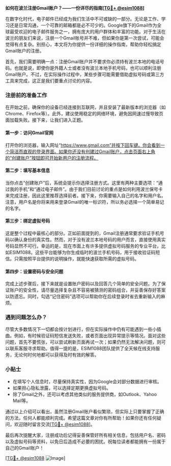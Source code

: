 **如何在波兰注册Gmail账户？——一份详尽的指南[[TG💪+ @esim1088](https://t.me/s/esim1088)]**

在数字化时代，电子邮件已经成为我们生活中不可或缺的一部分。无论是工作、学习还是日常沟通，一个可靠的邮箱都是必不可少的。Google旗下的Gmail作为全球最受欢迎的电子邮件服务之一，拥有庞大的用户群体和丰富的功能。对于生活在波兰的朋友们来说，注册一个Gmail账号并不难，但如果你是第一次尝试，可能会觉得有点复杂。别担心，本文将为你提供一份详细的操作指南，帮助你轻松搞定Gmail账户的注册。

首先，我们需要明确一点：注册Gmail账户并不要求你必须持有波兰本地的电话号码。也就是说，即使你是外籍人士或者没有波兰本地手机号码，也可以顺利注册Gmail账户。不过，在实际操作过程中，某些步骤可能需要借助虚拟号码或第三方工具来完成，这正是我们要重点讨论的内容。

### 注册前的准备工作

在开始之前，确保你的设备已经连接到互联网，并且安装了最新版本的浏览器（如Chrome、Firefox等）。此外，建议使用稳定的网络环境，避免因网速过慢导致页面加载失败。接下来，让我们进入正题。

#### 第一步：访问Gmail官网

打开你的浏览器，输入网址“https://www.gmail.com”并按下回车键。你会看到一个简洁而直观的登录界面。如果你还没有创建过Gmail账户，点击页面右上角的“创建账户”按钮即可开始新用户的注册流程。

#### 第二步：填写基本信息

当你点击“创建账户”后，系统会提示你选择注册方式。这里有两种主要选项：“通过我的手机”和“通过电子邮件”。由于我们目前讨论的重点是如何利用波兰保号卡来完成注册，因此这里推荐选择前者。接下来，你需要输入自己的名字和用户名。注意，用户名是你将来用来登录Gmail的唯一标识符，所以务必选择一个简单易记的名字。

#### 第三步：绑定虚拟号码

这是整个过程中最核心的部分。正如前面提到的，Gmail注册通常要求验证手机号码以确认身份的真实性。然而，对于没有波兰本地号码的用户而言，直接使用真实号码显然不可行。幸运的是，现在市面上有许多提供虚拟号码服务的专业平台，比如ESIM1088。这些平台能够为你生成临时的波兰手机号码，用于接收验证码短信。只需按照平台提供的说明操作，就能快速获取所需的虚拟号码。

#### 第四步：设置密码与安全问题

完成上述步骤后，接下来就是设置账户密码以及回答几个简单的安全问题。为了保证账户的安全性，请尽量选择复杂且不容易被猜测的密码组合，并妥善保存好答案以防遗忘。同时，勾选“记住密码”选项可以帮助你在后续登录时省去重新输入的麻烦。

### 遇到问题怎么办？

尽管大多数情况下一切都会按计划进行，但在实际操作中仍有可能遇到一些小插曲。例如，有时候验证码短信发送失败，或者页面出现异常提示等情况。面对这些问题，首先不要慌张，可以尝试刷新页面再试一次；如果仍然无法解决问题，则可以联系客服寻求帮助。值得一提的是，ESIM1088团队提供了全天候在线支持服务，无论何时何地都可以获得及时有效的解答。

### 小贴士

- 在填写个人信息时，尽量保持真实性，因为Google会对部分数据进行审核。
- 如果担心隐私泄露，可以选择定期更换虚拟号码。
- 除了Gmail之外，还可以考虑其他类似的服务提供商，如Outlook、Yahoo Mail等。

通过以上介绍可以看出，虽然注册Gmail账户看似繁琐，但实际上只要掌握了正确的方法，任何人都能顺利完成。希望这篇文章对你有所帮助！如果你还有任何疑问，欢迎随时留言交流[[TG💪+ @esim1088](https://t.me/s/esim1088)]。

最后再次提醒大家，注册成功后记得妥善保管好所有相关信息，包括用户名、密码以及虚拟号码等资料，以免日后造成不必要的困扰。祝每位读者都能拥有一份属于自己的Gmail账户！

[[TG💪+ @esim1088](https://t.me/s/esim1088) ![Image](https://i.postimg.cc/4NQfJmqS/Snipaste-2025-05-13-00-14-12.png)]